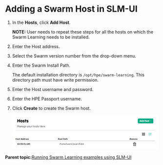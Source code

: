 # <a name="GUID-0C3D027B-C9F0-4EFE-B1FD-1B690EECD32D/"> Adding a Swarm Host in SLM-UI

1.  In the **Hosts**, click **Add Host**.

    **NOTE:** User needs to repeat these steps for all the hosts on which the Swarm Learning needs to be installed.

2.  Enter the Host address.

3.  Select the Swarm version number from the drop-down menu.

4.  Enter the Swarm Install Path.

    The default installation directory is `/opt/hpe/swarm-learning`. This directory path must have write permission.

5.  Enter the Host username and password.

6.  Enter the HPE Passport username.

7.  Click **Create** to create the Swarm host.

    ![Hosts](GUID-C3C14B97-AFD3-490F-BEE1-C6F92F29EBF0-high.png)


**Parent topic:**[Running Swarm Learning examples using SLM-UI](Running_Swarm_Learning_examples_using_SLM-UI.md)


